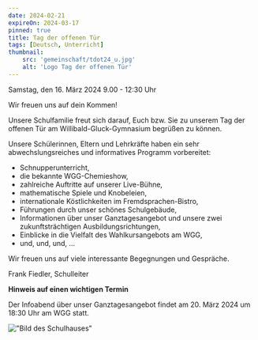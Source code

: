 ```yaml
---
date: 2024-02-21
expireOn: 2024-03-17
pinned: true
title: Tag der offenen Tür
tags: [Deutsch, Unterricht]
thumbnail: 
    src: 'gemeinschaft/tdot24_u.jpg'
    alt: 'Logo Tag der offenen Tür'
---
```


<p style="text-align: center; font-weight: bold">

Samstag, den 16. März 2024
9.00 - 12:30 Uhr

Wir freuen uns auf dein Kommen!

</p>


Unsere Schulfamilie freut sich darauf, Euch bzw. Sie zu unserem Tag der offenen Tür am Willibald-Gluck-Gymnasium begrüßen zu können.

Unsere Schülerinnen, Eltern und Lehrkräfte haben ein sehr abwechslungsreiches und informatives Programm vorbereitet:
- Schnupperunterricht,
- die bekannte WGG-Chemieshow,
- zahlreiche Auftritte auf unserer Live-Bühne,
- mathematische Spiele und Knobeleien,
- internationale Köstlichkeiten im Fremdsprachen-Bistro,
- Führungen durch unser schönes Schulgebäude,
- Informationen über unser Ganztagesangebot und unsere zwei zukunftsträchtigen Ausbildungsrichtungen,
- Einblicke in die Vielfalt des Wahlkursangebots am WGG,
- und, und, und, ...

Wir freuen uns auf viele interessante Begegnungen und Gespräche.

Frank Fiedler, Schulleiter

**Hinweis auf einen wichtigen Termin**

Der Infoabend über unser Ganztagesangebot findet am 20. März 2024 um 18:30 Uhr am WGG statt.

!["Bild des Schulhauses"](/images/schulhaus.jpg)
